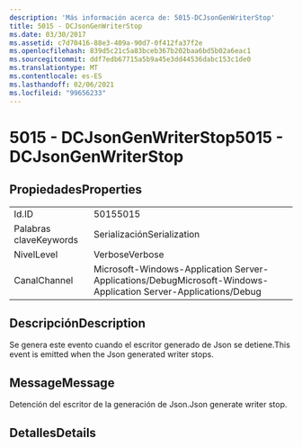 ```yaml
---
description: 'Más información acerca de: 5015-DCJsonGenWriterStop'
title: 5015 - DCJsonGenWriterStop
ms.date: 03/30/2017
ms.assetid: c7d70416-88e3-409a-90d7-0f412fa37f2e
ms.openlocfilehash: 839d5c21c5a83bceb367b202baa6bd5b02a6eac1
ms.sourcegitcommit: ddf7edb67715a5b9a45e3dd44536dabc153c1de0
ms.translationtype: MT
ms.contentlocale: es-ES
ms.lasthandoff: 02/06/2021
ms.locfileid: "99656233"
---
```

# <a name="5015---dcjsongenwriterstop"></a><span data-ttu-id="167ea-103">5015 - DCJsonGenWriterStop</span><span class="sxs-lookup"><span data-stu-id="167ea-103">5015 - DCJsonGenWriterStop</span></span>

## <a name="properties"></a><span data-ttu-id="167ea-104">Propiedades</span><span class="sxs-lookup"><span data-stu-id="167ea-104">Properties</span></span>  
  
|||  
|-|-|  
|<span data-ttu-id="167ea-105">Id.</span><span class="sxs-lookup"><span data-stu-id="167ea-105">ID</span></span>|<span data-ttu-id="167ea-106">5015</span><span class="sxs-lookup"><span data-stu-id="167ea-106">5015</span></span>|  
|<span data-ttu-id="167ea-107">Palabras clave</span><span class="sxs-lookup"><span data-stu-id="167ea-107">Keywords</span></span>|<span data-ttu-id="167ea-108">Serialización</span><span class="sxs-lookup"><span data-stu-id="167ea-108">Serialization</span></span>|  
|<span data-ttu-id="167ea-109">Nivel</span><span class="sxs-lookup"><span data-stu-id="167ea-109">Level</span></span>|<span data-ttu-id="167ea-110">Verbose</span><span class="sxs-lookup"><span data-stu-id="167ea-110">Verbose</span></span>|  
|<span data-ttu-id="167ea-111">Canal</span><span class="sxs-lookup"><span data-stu-id="167ea-111">Channel</span></span>|<span data-ttu-id="167ea-112">Microsoft-Windows-Application Server-Applications/Debug</span><span class="sxs-lookup"><span data-stu-id="167ea-112">Microsoft-Windows-Application Server-Applications/Debug</span></span>|  
  
## <a name="description"></a><span data-ttu-id="167ea-113">Descripción</span><span class="sxs-lookup"><span data-stu-id="167ea-113">Description</span></span>  

 <span data-ttu-id="167ea-114">Se genera este evento cuando el escritor generado de Json se detiene.</span><span class="sxs-lookup"><span data-stu-id="167ea-114">This event is emitted when the Json generated writer stops.</span></span>  
  
## <a name="message"></a><span data-ttu-id="167ea-115">Message</span><span class="sxs-lookup"><span data-stu-id="167ea-115">Message</span></span>  

 <span data-ttu-id="167ea-116">Detención del escritor de la generación de Json.</span><span class="sxs-lookup"><span data-stu-id="167ea-116">Json generate writer stop.</span></span>  
  
## <a name="details"></a><span data-ttu-id="167ea-117">Detalles</span><span class="sxs-lookup"><span data-stu-id="167ea-117">Details</span></span>
